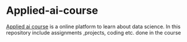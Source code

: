 # Applied-ai-course
[Applied ai course](https://www.appliedaicourse.com/) is a online platform to learn about data science. In this repository include assignments ,projects, coding etc. done in the course
